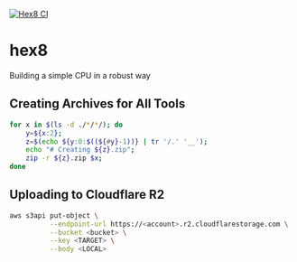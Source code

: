 [![Hex8 CI](https://github.com/Intuity/hex8/actions/workflows/ci.yaml/badge.svg)](https://github.com/Intuity/hex8/actions/workflows/ci.yaml)

# hex8
Building a simple CPU in a robust way

## Creating Archives for All Tools

```bash
for x in $(ls -d ./*/*/); do
    y=${x:2};
    z=$(echo ${y:0:$((${#y}-1))} | tr '/.' '__');
    echo "# Creating ${z}.zip";
    zip -r ${z}.zip $x;
done
```

## Uploading to Cloudflare R2

```bash
aws s3api put-object \
          --endpoint-url https://<account>.r2.cloudflarestorage.com \
          --bucket <bucket> \
          --key <TARGET> \
          --body <LOCAL>
```
